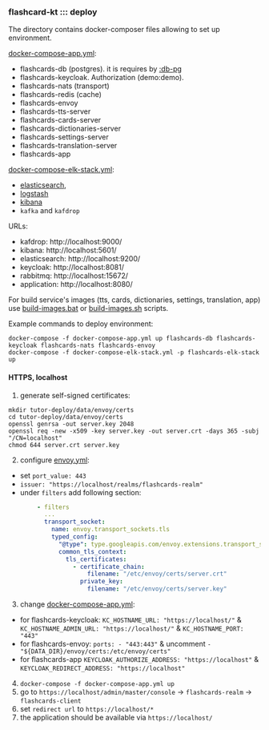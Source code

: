 ### flashcard-kt ::: deploy

The directory contains docker-composer files allowing to set up environment.

[docker-compose-app.yml](docker-compose-app.yml):
- flashcards-db (postgres). it is requires by [:db-pg](../db-pg)
- flashcards-keycloak. Authorization (demo:demo).
- flashcards-nats (transport)
- flashcards-redis (cache)
- flashcards-envoy
- flashcards-tts-server
- flashcards-cards-server
- flashcards-dictionaries-server
- flashcards-settings-server
- flashcards-translation-server
- flashcards-app

[docker-compose-elk-stack.yml](docker-compose-elk-stack.yml):

- [elasticsearch](elasticsearch.Dockerfile),
- [logstash](logstash.Dockerfile)
- [kibana](kibana.Dockerfile)
- `kafka` and `kafdrop`

URLs:
- kafdrop: http://localhost:9000/
- kibana: http://localhost:5601/
- elasticsearch: http://localhost:9200/
- keycloak: http://localhost:8081/
- rabbitmq: http://localhost:15672/
- application: http://localhost:8080/

For build service's images (tts, cards, dictionaries, settings, translation, app)
use [build-images.bat](build-images.bat) or [build-images.sh](build-images.sh) scripts.

Example commands to deploy environment:
```
docker-compose -f docker-compose-app.yml up flashcards-db flashcards-keycloak flashcards-nats flashcards-envoy 
docker-compose -f docker-compose-elk-stack.yml -p flashcards-elk-stack up
```

#### HTTPS, localhost

1) generate self-signed certificates:

```shell
mkdir tutor-deploy/data/envoy/certs
cd tutor-deploy/data/envoy/certs
openssl genrsa -out server.key 2048
openssl req -new -x509 -key server.key -out server.crt -days 365 -subj "/CN=localhost"
chmod 644 server.crt server.key
```

2) configure [envoy.yml](data/envoy/envoy.yaml):

- set `port_value: 443`
- `issuer: "https://localhost/realms/flashcards-realm"`
- under `filters` add following section:

```yaml
        - filters
          ...
          transport_socket:
            name: envoy.transport_sockets.tls
            typed_config:
              "@type": type.googleapis.com/envoy.extensions.transport_sockets.tls.v3.DownstreamTlsContext
              common_tls_context:
                tls_certificates:
                  - certificate_chain:
                      filename: "/etc/envoy/certs/server.crt"
                    private_key:
                      filename: "/etc/envoy/certs/server.key"
```

3) change [docker-compose-app.yml](docker-compose-app.yml):

- for
  flashcards-keycloak: `KC_HOSTNAME_URL: "https://localhost/"` &  `KC_HOSTNAME_ADMIN_URL: "https://localhost/"` &  `KC_HOSTNAME_PORT: "443"`
- for flashcards-envoy: `ports: - "443:443"` & uncomment `- "${DATA_DIR}/envoy/certs:/etc/envoy/certs"`
- for
  flashcards-app `KEYCLOAK_AUTHORIZE_ADDRESS: "https://localhost"` & `KEYCLOAK_REDIRECT_ADDRESS: "https://localhost"`

4) `docker-compose -f docker-compose-app.yml up`
5) go to `https://localhost/admin/master/console` -> `flashcards-realm` -> `flashcards-client`
6) set `redirect url` to `https://localhost/*`
7) the application should be available via `https://localhost/`